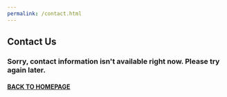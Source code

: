```yaml
---
permalink: /contact.html
---
```


<link rel="stylesheet" href="css/style.css">


## Contact Us

    
### Sorry, contact information isn't available right now. Please try again later.



#### [BACK TO HOMEPAGE](/)
